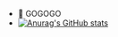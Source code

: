 - 👋 GOGOGO
- [![Anurag's GitHub stats](https://github-readme-stats.vercel.app/api?username=cjyyyyyy)](https://github.com/anuraghazra/github-readme-stats)
<!---- 👀 I’m interested in ...
- 🌱 I’m currently learning ...
- 💞️ I’m looking to collaborate on ...
- 📫 How to reach me ...
--->
<!---
cjyyyyyy/cjyyyyyy is a ✨ special ✨ repository because its `README.md` (this file) appears on your GitHub profile.
You can click the Preview link to take a look at your changes.
--->
